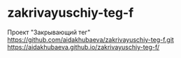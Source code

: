 # zakrivayuschiy-teg-f
Проект "Закрывающий тег"
https://github.com/aidakhubaeva/zakrivayuschiy-teg-f.git
https://aidakhubaeva.github.io/zakrivayuschiy-teg-f/

